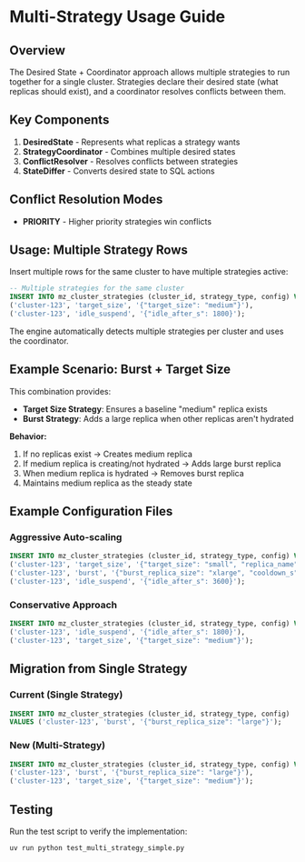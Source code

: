 # Multi-Strategy Usage Guide

## Overview

The Desired State + Coordinator approach allows multiple strategies to run together for a single cluster. Strategies declare their desired state (what replicas should exist), and a coordinator resolves conflicts between them.

## Key Components

1. **DesiredState** - Represents what replicas a strategy wants
2. **StrategyCoordinator** - Combines multiple desired states
3. **ConflictResolver** - Resolves conflicts between strategies 
4. **StateDiffer** - Converts desired state to SQL actions

## Conflict Resolution Modes

- **PRIORITY** - Higher priority strategies win conflicts

## Usage: Multiple Strategy Rows

Insert multiple rows for the same cluster to have multiple strategies active:

```sql
-- Multiple strategies for the same cluster
INSERT INTO mz_cluster_strategies (cluster_id, strategy_type, config) VALUES 
('cluster-123', 'target_size', '{"target_size": "medium"}'),
('cluster-123', 'idle_suspend', '{"idle_after_s": 1800}');
```

The engine automatically detects multiple strategies per cluster and uses the coordinator.

## Example Scenario: Burst + Target Size

This combination provides:
- **Target Size Strategy**: Ensures a baseline "medium" replica exists
- **Burst Strategy**: Adds a large replica when other replicas aren't hydrated

**Behavior:**
1. If no replicas exist → Creates medium replica 
2. If medium replica is creating/not hydrated → Adds large burst replica
3. When medium replica is hydrated → Removes burst replica
4. Maintains medium replica as the steady state

## Example Configuration Files

### Aggressive Auto-scaling
```sql
INSERT INTO mz_cluster_strategies (cluster_id, strategy_type, config) VALUES 
('cluster-123', 'target_size', '{"target_size": "small", "replica_name": "baseline"}'),
('cluster-123', 'burst', '{"burst_replica_size": "xlarge", "cooldown_s": 60}'),
('cluster-123', 'idle_suspend', '{"idle_after_s": 3600}');
```

### Conservative Approach
```sql
INSERT INTO mz_cluster_strategies (cluster_id, strategy_type, config) VALUES 
('cluster-123', 'idle_suspend', '{"idle_after_s": 1800}'),
('cluster-123', 'target_size', '{"target_size": "medium"}');
```

## Migration from Single Strategy

### Current (Single Strategy)
```sql
INSERT INTO mz_cluster_strategies (cluster_id, strategy_type, config) 
VALUES ('cluster-123', 'burst', '{"burst_replica_size": "large"}');
```

### New (Multi-Strategy)
```sql
INSERT INTO mz_cluster_strategies (cluster_id, strategy_type, config) VALUES 
('cluster-123', 'burst', '{"burst_replica_size": "large"}'),
('cluster-123', 'target_size', '{"target_size": "medium"}');
```

## Testing

Run the test script to verify the implementation:
```bash
uv run python test_multi_strategy_simple.py
```
